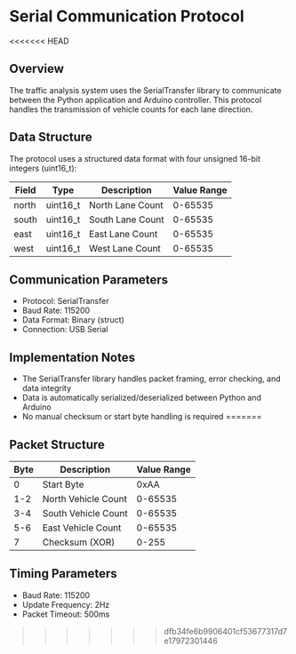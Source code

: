 # Serial Communication Protocol

<<<<<<< HEAD
## Overview
The traffic analysis system uses the SerialTransfer library to communicate between the Python application and Arduino controller. This protocol handles the transmission of vehicle counts for each lane direction.

## Data Structure

The protocol uses a structured data format with four unsigned 16-bit integers (uint16_t):

| Field | Type     | Description         | Value Range |
|-------|----------|-------------------|-------------|
| north | uint16_t | North Lane Count   | 0-65535     |
| south | uint16_t | South Lane Count   | 0-65535     |
| east  | uint16_t | East Lane Count    | 0-65535     |
| west  | uint16_t | West Lane Count    | 0-65535     |

## Communication Parameters

- Protocol: SerialTransfer
- Baud Rate: 115200
- Data Format: Binary (struct)
- Connection: USB Serial

## Implementation Notes

- The SerialTransfer library handles packet framing, error checking, and data integrity
- Data is automatically serialized/deserialized between Python and Arduino
- No manual checksum or start byte handling is required
=======
## Packet Structure

| Byte | Description       | Value Range |
|------|-------------------|-------------|
| 0    | Start Byte        | 0xAA        |
| 1-2  | North Vehicle Count | 0-65535     |
| 3-4  | South Vehicle Count | 0-65535     |
| 5-6  | East Vehicle Count  | 0-65535     |
| 7    | Checksum (XOR)    | 0-255       |

## Timing Parameters

- Baud Rate: 115200
- Update Frequency: 2Hz
- Packet Timeout: 500ms
>>>>>>> dfb34fe6b9906401cf53677317d7e17972301446

